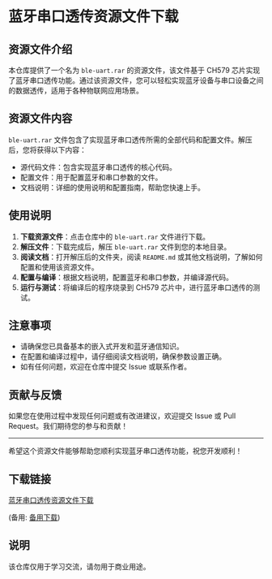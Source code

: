 # 蓝牙串口透传资源文件下载

## 资源文件介绍

本仓库提供了一个名为 `ble-uart.rar` 的资源文件，该文件基于 CH579 芯片实现了蓝牙串口透传功能。通过该资源文件，您可以轻松实现蓝牙设备与串口设备之间的数据透传，适用于各种物联网应用场景。

## 资源文件内容

`ble-uart.rar` 文件包含了实现蓝牙串口透传所需的全部代码和配置文件。解压后，您将获得以下内容：

- 源代码文件：包含实现蓝牙串口透传的核心代码。
- 配置文件：用于配置蓝牙和串口参数的文件。
- 文档说明：详细的使用说明和配置指南，帮助您快速上手。

## 使用说明

1. **下载资源文件**：点击仓库中的 `ble-uart.rar` 文件进行下载。
2. **解压文件**：下载完成后，解压 `ble-uart.rar` 文件到您的本地目录。
3. **阅读文档**：打开解压后的文件夹，阅读 `README.md` 或其他文档说明，了解如何配置和使用该资源文件。
4. **配置与编译**：根据文档说明，配置蓝牙和串口参数，并编译源代码。
5. **运行与测试**：将编译后的程序烧录到 CH579 芯片中，进行蓝牙串口透传的测试。

## 注意事项

- 请确保您已具备基本的嵌入式开发和蓝牙通信知识。
- 在配置和编译过程中，请仔细阅读文档说明，确保参数设置正确。
- 如有任何问题，欢迎在仓库中提交 Issue 或联系作者。

## 贡献与反馈

如果您在使用过程中发现任何问题或有改进建议，欢迎提交 Issue 或 Pull Request。我们期待您的参与和贡献！

---

希望这个资源文件能够帮助您顺利实现蓝牙串口透传功能，祝您开发顺利！

## 下载链接
[蓝牙串口透传资源文件下载](https://pan.quark.cn/s/94615879394b) 

(备用: [备用下载](https://pan.baidu.com/s/1HUw0j3OloBsohGQ3peIw6Q?pwd=1234))

## 说明

该仓库仅用于学习交流，请勿用于商业用途。
